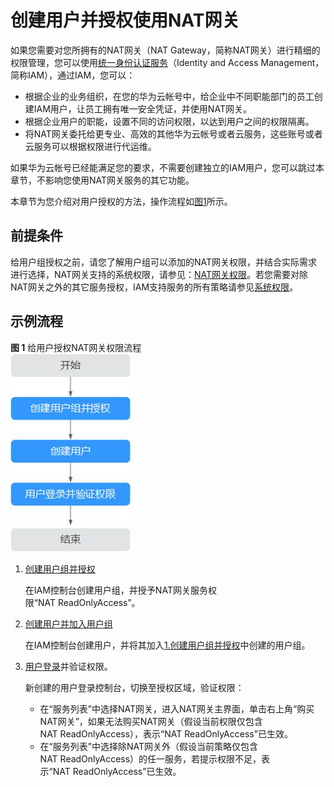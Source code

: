 # 创建用户并授权使用NAT网关<a name="nat_permission_0002"></a>

如果您需要对您所拥有的NAT网关（NAT Gateway，简称NAT网关）进行精细的权限管理，您可以使用[统一身份认证服务](https://support.huaweicloud.com/usermanual-iam/iam_01_0001.html)（Identity and Access Management，简称IAM），通过IAM，您可以：

-   根据企业的业务组织，在您的华为云帐号中，给企业中不同职能部门的员工创建IAM用户，让员工拥有唯一安全凭证，并使用NAT网关。
-   根据企业用户的职能，设置不同的访问权限，以达到用户之间的权限隔离。
-   将NAT网关委托给更专业、高效的其他华为云帐号或者云服务，这些账号或者云服务可以根据权限进行代运维。

如果华为云帐号已经能满足您的要求，不需要创建独立的IAM用户，您可以跳过本章节，不影响您使用NAT网关服务的其它功能。

本章节为您介绍对用户授权的方法，操作流程如[图1](#zh-cn_topic_0201532870_zh-cn_topic_0171158980_fig111743404535)所示。

## 前提条件<a name="zh-cn_topic_0201532870_section61001726122520"></a>

给用户组授权之前，请您了解用户组可以添加的NAT网关权限，并结合实际需求进行选择，NAT网关支持的系统权限，请参见：[NAT网关权限](https://support.huaweicloud.com/productdesc-natgateway/nat_permission_0000.html)。若您需要对除NAT网关之外的其它服务授权，IAM支持服务的所有策略请参见[系统权限](https://support.huaweicloud.com/usermanual-permissions/iam_01_0001.html)。

## 示例流程<a name="zh-cn_topic_0201532870_zh-cn_topic_0171158980_section203711514125317"></a>

**图 1**  给用户授权NAT网关权限流程<a name="zh-cn_topic_0201532870_zh-cn_topic_0171158980_fig111743404535"></a>  
![](figures/给用户授权NAT网关权限流程.jpg "给用户授权NAT网关权限流程")

1.  <a name="zh-cn_topic_0201532870_zh-cn_topic_0171158980_li527593485415"></a>[创建用户组并授权](https://support.huaweicloud.com/usermanual-iam/iam_03_0001.html)

    在IAM控制台创建用户组，并授予NAT网关服务权限“NAT ReadOnlyAccess”。

2.  [创建用户并加入用户组](https://support.huaweicloud.com/usermanual-iam/iam_02_0001.html)

    在IAM控制台创建用户，并将其加入[1.创建用户组并授权](#zh-cn_topic_0201532870_zh-cn_topic_0171158980_li527593485415)中创建的用户组。

3.  [用户登录](https://support.huaweicloud.com/usermanual-iam/iam_01_0552.html)并验证权限。

    新创建的用户登录控制台，切换至授权区域，验证权限：

    -   在“服务列表”中选择NAT网关，进入NAT网关主界面，单击右上角“购买NAT网关”，如果无法购买NAT网关（假设当前权限仅包含NAT ReadOnlyAccess），表示“NAT ReadOnlyAccess”已生效。
    -   在“服务列表”中选择除NAT网关外（假设当前策略仅包含NAT ReadOnlyAccess）的任一服务，若提示权限不足，表示“NAT ReadOnlyAccess”已生效。


